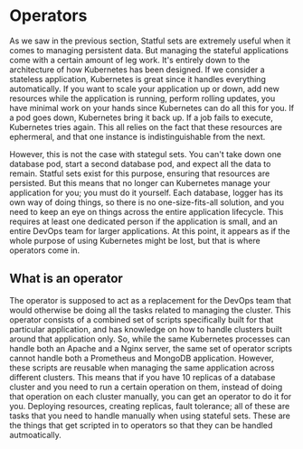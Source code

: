 # Operators

As we saw in the previous section, Statful sets are extremely useful when it comes to managing persistent data. But managing the stateful applications come with a certain amount of leg work. It's entirely down to the architecture of how Kubernetes has been designed. If we consider a stateless application, Kubernetes is great since it handles everything automatically. If you want to scale your application up or down, add new resources while the application is running, perform rolling updates, you have minimal work on your hands since Kubernetes can do all this for you. If a pod goes down, Kubernetes bring it back up. If a job fails to execute, Kubernetes tries again. This all relies on the fact that these resources are ephermeral, and that one instance is indistinguishable from the next.

However, this is not the case with stategul sets. You can't take down one database pod, start a second database pod, and expect all the data to remain. Statful sets exist for this purpose, ensuring that resources are persisted. But this means that no longer can Kubernetes manage your application for you; you must do it yourself. Each database, logger has its own way of doing things, so there is no one-size-fits-all solution, and you need to keep an eye on things across the entire application lifecycle. This requires at least one dedicated person if the application is small, and an entire DevOps team for larger applications. At this point, it appears as if the whole purpose of using Kubernetes might be lost, but that is where operators come in.

## What is an operator

The operator is supposed to act as a replacement for the DevOps team that would otherwise be doing all the tasks related to managing the cluster. This operator consists of a combined set of scripts specifically built for that particular application, and has knowledge on how to handle clusters built around that application only. So, while the same Kubernetes processes can handle both an Apache and a Nginx server, the same set of operator scripts cannot handle both a Prometheus and MongoDB application. However, these scripts are reusable when managing the same application across different clusters. This means that if you have 10 replicas of a database cluster and you need to run a certain operation on them, instead of doing that operation on each cluster manually, you can get an operator to do it for you. Deploying resources, creating replicas, fault tolerance; all of these are tasks that you need to handle manually when using stateful sets. These are the things that get scripted in to operators so that they can be handled autmoatically. 
